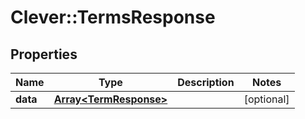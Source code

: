 # Clever::TermsResponse

## Properties
Name | Type | Description | Notes
------------ | ------------- | ------------- | -------------
**data** | [**Array&lt;TermResponse&gt;**](TermResponse.md) |  | [optional] 


